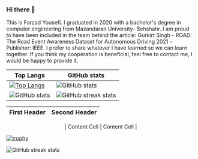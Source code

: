 ### Hi there 👋
This is Farzad Yousefi. I graduated in 2020 with a bachelor's degree in computer engineering from Mazandaran University- Behshahr. I am proud to have been included in the team behind the article: Gurkirt Singh - ROAD: The Road Event Awareness Dataset for Autonomous Driving 2021 -Publisher: IEEE. I prefer to share whatever I have learned so we can learn together. If you think my cooperation is beneficial, feel free to contact me, I would be happy to provide it.



<center>
  
| Top Langs  | GitHub stats |
| ------------- | ------------- |
| [![Top Langs](https://github-readme-stats.vercel.app/api/top-langs/?username=F-Yousefi)](https://github.com/anuraghazra/github-readme-stats)  | ![GitHub stats](https://github-readme-stats.vercel.app/api?username=F-Yousefi&show_icons=true)  |
|  ![GitHub stats](https://github-profile-summary-cards.vercel.app/api/cards/stats?username=F-Yousefi)  |![GitHub streak stats](https://streak-stats.demolab.com/?user=F-Yousefi)  |


| First Header  | Second Header |
| ------------- | ------------- |

| Content Cell  | Content Cell  |

</center>


[![trophy](https://github-profile-trophy.vercel.app/?username=F-Yousefi&theme=oldie)](https://github.com/ryo-ma/github-profile-trophy)



![GitHub streak stats](https://streak-stats.demolab.com/?user=F-Yousefi)  

